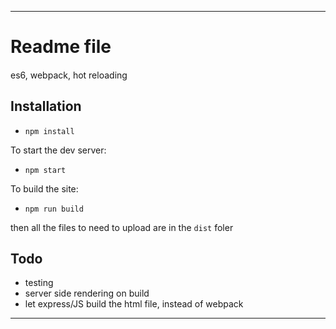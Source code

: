 -------------------

# Readme file
#### 
es6, webpack, hot reloading


## Installation

* `npm install`

To start the dev server: 

* `npm start`

To build the site: 

* `npm run build`

then all the files to need to upload are in the `dist` foler


## Todo
* testing
* server side rendering on build
* let express/JS build the html file, instead of webpack

-------------------

